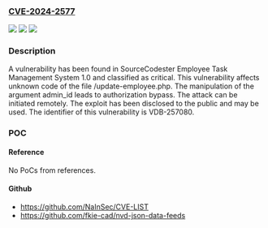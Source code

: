 ### [CVE-2024-2577](https://cve.mitre.org/cgi-bin/cvename.cgi?name=CVE-2024-2577)
![](https://img.shields.io/static/v1?label=Product&message=Employee%20Task%20Management%20System&color=blue)
![](https://img.shields.io/static/v1?label=Version&message=%3D%201.0%20&color=brighgreen)
![](https://img.shields.io/static/v1?label=Vulnerability&message=CWE-639%20Authorization%20Bypass&color=brighgreen)

### Description

A vulnerability has been found in SourceCodester Employee Task Management System 1.0 and classified as critical. This vulnerability affects unknown code of the file /update-employee.php. The manipulation of the argument admin_id leads to authorization bypass. The attack can be initiated remotely. The exploit has been disclosed to the public and may be used. The identifier of this vulnerability is VDB-257080.

### POC

#### Reference
No PoCs from references.

#### Github
- https://github.com/NaInSec/CVE-LIST
- https://github.com/fkie-cad/nvd-json-data-feeds

